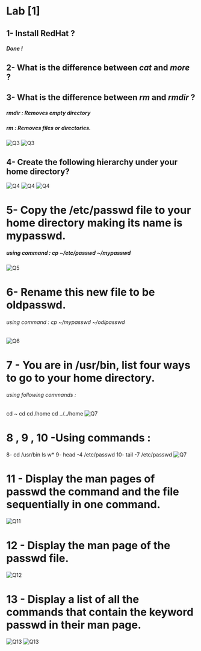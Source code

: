 # Lab [1]

## 1- Install RedHat ?
##### Done !

## 2- What is the difference between ***cat*** and ***more*** ?
##### 

## 3- What is the difference between ***rm*** and ***rmdir*** ?
##### rmdir : Removes empty directory
##### rm : Removes files or directories. 
![Q3](./Pics/3.1.png)
![Q3](./Pics/3.2.png)

## 4- Create the following hierarchy under your home directory?
![Q4](./Pics/4.png)
![Q4](./Pics/4.1.png)
![Q4](./Pics/4.2.png)

# 5- Copy the /etc/passwd file to your home directory making its name is mypasswd.
##### using command : cp ~/etc/passwd ~/mypasswd
![Q5](./Pics/5.png)

# 6- Rename this new file to be oldpasswd.  
###### using command : cp ~/mypasswd ~/odlpasswd
![Q6](./Pics/6.png)

# 7 - You are in /usr/bin, list four ways to go to your home directory.
###### using following commands : 
cd ~
cd 
cd /home
cd ../../home
![Q7](./Pics/7.png)

# 8 , 9 , 10 -Using commands :
8- cd /usr/bin 
   ls w*
9- head -4 /etc/passwd
10- tail -7 /etc/passwd
![Q7](./Pics/8,9,10.png)

# 11 - Display the man pages of passwd the command and the file sequentially in one command.
![Q11](./Pics/11.png)

# 12 - Display the man page of the passwd file.
![Q12](./Pics/12.png)

# 13 - Display a list of all the commands that contain the keyword passwd in their man page.
![Q13](./Pics/13.png)
![Q13](./Pics/13.1.png)




